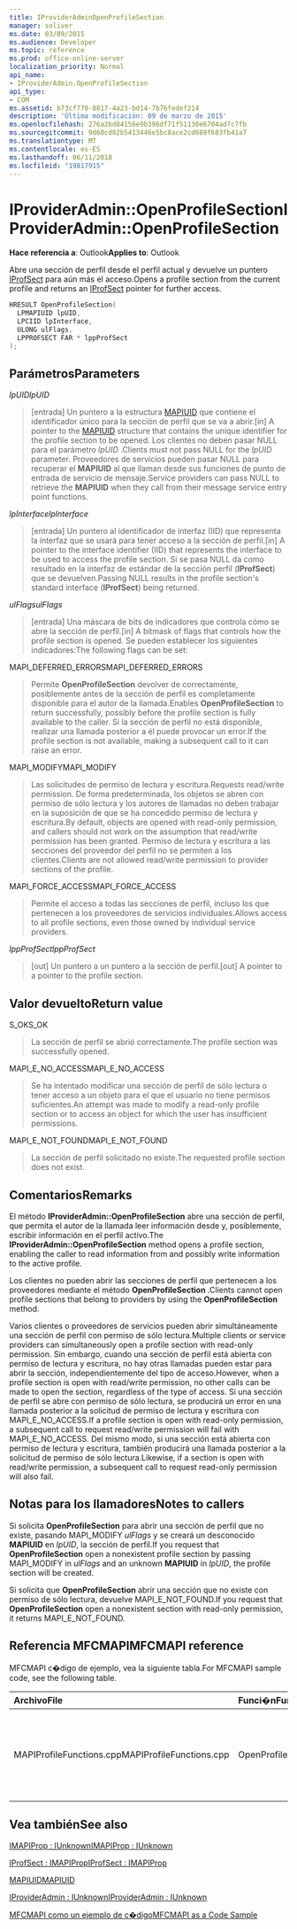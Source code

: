 ```yaml
---
title: IProviderAdminOpenProfileSection
manager: soliver
ms.date: 03/09/2015
ms.audience: Developer
ms.topic: reference
ms.prod: office-online-server
localization_priority: Normal
api_name:
- IProviderAdmin.OpenProfileSection
api_type:
- COM
ms.assetid: b73cf770-8817-4a23-bd14-7b76fedef214
description: 'Última modificación: 09 de marzo de 2015'
ms.openlocfilehash: 276a2bd84156e9b396df71f51130e6704ad7c7fb
ms.sourcegitcommit: 9d60cd82b5413446e5bc8ace2cd689f683fb41a7
ms.translationtype: MT
ms.contentlocale: es-ES
ms.lasthandoff: 06/11/2018
ms.locfileid: "19817915"
---
```

# <a name="iprovideradminopenprofilesection"></a><span data-ttu-id="5355c-103">IProviderAdmin::OpenProfileSection</span><span class="sxs-lookup"><span data-stu-id="5355c-103">IProviderAdmin::OpenProfileSection</span></span>

  
  
<span data-ttu-id="5355c-104">**Hace referencia a**: Outlook</span><span class="sxs-lookup"><span data-stu-id="5355c-104">**Applies to**: Outlook</span></span> 
  
<span data-ttu-id="5355c-105">Abre una sección de perfil desde el perfil actual y devuelve un puntero [IProfSect](iprofsectimapiprop.md) para aún más el acceso.</span><span class="sxs-lookup"><span data-stu-id="5355c-105">Opens a profile section from the current profile and returns an [IProfSect](iprofsectimapiprop.md) pointer for further access.</span></span> 
  
```cpp
HRESULT OpenProfileSection(
  LPMAPIUID lpUID,
  LPCIID lpInterface,
  ULONG ulFlags,
  LPPROFSECT FAR * lppProfSect
);
```

## <a name="parameters"></a><span data-ttu-id="5355c-106">Parámetros</span><span class="sxs-lookup"><span data-stu-id="5355c-106">Parameters</span></span>

 <span data-ttu-id="5355c-107">_lpUID_</span><span class="sxs-lookup"><span data-stu-id="5355c-107">_lpUID_</span></span>
  
> <span data-ttu-id="5355c-108">[entrada] Un puntero a la estructura [MAPIUID](mapiuid.md) que contiene el identificador único para la sección de perfil que se va a abrir.</span><span class="sxs-lookup"><span data-stu-id="5355c-108">[in] A pointer to the [MAPIUID](mapiuid.md) structure that contains the unique identifier for the profile section to be opened.</span></span> <span data-ttu-id="5355c-109">Los clientes no deben pasar NULL para el parámetro _lpUID_ .</span><span class="sxs-lookup"><span data-stu-id="5355c-109">Clients must not pass NULL for the  _lpUID_ parameter.</span></span> <span data-ttu-id="5355c-110">Proveedores de servicios pueden pasar NULL para recuperar el **MAPIUID** al que llaman desde sus funciones de punto de entrada de servicio de mensaje.</span><span class="sxs-lookup"><span data-stu-id="5355c-110">Service providers can pass NULL to retrieve the **MAPIUID** when they call from their message service entry point functions.</span></span> 
    
 <span data-ttu-id="5355c-111">_lpInterface_</span><span class="sxs-lookup"><span data-stu-id="5355c-111">_lpInterface_</span></span>
  
> <span data-ttu-id="5355c-112">[entrada] Un puntero al identificador de interfaz (IID) que representa la interfaz que se usará para tener acceso a la sección de perfil.</span><span class="sxs-lookup"><span data-stu-id="5355c-112">[in] A pointer to the interface identifier (IID) that represents the interface to be used to access the profile section.</span></span> <span data-ttu-id="5355c-113">Si se pasa NULL da como resultado en la interfaz de estándar de la sección perfil (**IProfSect**) que se devuelven.</span><span class="sxs-lookup"><span data-stu-id="5355c-113">Passing NULL results in the profile section's standard interface (**IProfSect**) being returned.</span></span> 
    
 <span data-ttu-id="5355c-114">_ulFlags_</span><span class="sxs-lookup"><span data-stu-id="5355c-114">_ulFlags_</span></span>
  
> <span data-ttu-id="5355c-115">[entrada] Una máscara de bits de indicadores que controla cómo se abre la sección de perfil.</span><span class="sxs-lookup"><span data-stu-id="5355c-115">[in] A bitmask of flags that controls how the profile section is opened.</span></span> <span data-ttu-id="5355c-116">Se pueden establecer los siguientes indicadores:</span><span class="sxs-lookup"><span data-stu-id="5355c-116">The following flags can be set:</span></span>
    
<span data-ttu-id="5355c-117">MAPI_DEFERRED_ERRORS</span><span class="sxs-lookup"><span data-stu-id="5355c-117">MAPI_DEFERRED_ERRORS</span></span> 
  
> <span data-ttu-id="5355c-118">Permite **OpenProfileSection** devolver de correctamente, posiblemente antes de la sección de perfil es completamente disponible para el autor de la llamada.</span><span class="sxs-lookup"><span data-stu-id="5355c-118">Enables **OpenProfileSection** to return successfully, possibly before the profile section is fully available to the caller.</span></span> <span data-ttu-id="5355c-119">Si la sección de perfil no está disponible, realizar una llamada posterior a él puede provocar un error.</span><span class="sxs-lookup"><span data-stu-id="5355c-119">If the profile section is not available, making a subsequent call to it can raise an error.</span></span> 
    
<span data-ttu-id="5355c-120">MAPI_MODIFY</span><span class="sxs-lookup"><span data-stu-id="5355c-120">MAPI_MODIFY</span></span> 
  
> <span data-ttu-id="5355c-121">Las solicitudes de permiso de lectura y escritura.</span><span class="sxs-lookup"><span data-stu-id="5355c-121">Requests read/write permission.</span></span> <span data-ttu-id="5355c-122">De forma predeterminada, los objetos se abren con permiso de sólo lectura y los autores de llamadas no deben trabajar en la suposición de que se ha concedido permiso de lectura y escritura.</span><span class="sxs-lookup"><span data-stu-id="5355c-122">By default, objects are opened with read-only permission, and callers should not work on the assumption that read/write permission has been granted.</span></span> <span data-ttu-id="5355c-123">Permiso de lectura y escritura a las secciones del proveedor del perfil no se permiten a los clientes.</span><span class="sxs-lookup"><span data-stu-id="5355c-123">Clients are not allowed read/write permission to provider sections of the profile.</span></span>
    
<span data-ttu-id="5355c-124">MAPI_FORCE_ACCESS</span><span class="sxs-lookup"><span data-stu-id="5355c-124">MAPI_FORCE_ACCESS</span></span>
  
> <span data-ttu-id="5355c-125">Permite el acceso a todas las secciones de perfil, incluso los que pertenecen a los proveedores de servicios individuales.</span><span class="sxs-lookup"><span data-stu-id="5355c-125">Allows access to all profile sections, even those owned by individual service providers.</span></span>
    
 <span data-ttu-id="5355c-126">_lppProfSect_</span><span class="sxs-lookup"><span data-stu-id="5355c-126">_lppProfSect_</span></span>
  
> <span data-ttu-id="5355c-127">[out] Un puntero a un puntero a la sección de perfil.</span><span class="sxs-lookup"><span data-stu-id="5355c-127">[out] A pointer to a pointer to the profile section.</span></span>
    
## <a name="return-value"></a><span data-ttu-id="5355c-128">Valor devuelto</span><span class="sxs-lookup"><span data-stu-id="5355c-128">Return value</span></span>

<span data-ttu-id="5355c-129">S_OK</span><span class="sxs-lookup"><span data-stu-id="5355c-129">S_OK</span></span> 
  
> <span data-ttu-id="5355c-130">La sección de perfil se abrió correctamente.</span><span class="sxs-lookup"><span data-stu-id="5355c-130">The profile section was successfully opened.</span></span>
    
<span data-ttu-id="5355c-131">MAPI_E_NO_ACCESS</span><span class="sxs-lookup"><span data-stu-id="5355c-131">MAPI_E_NO_ACCESS</span></span> 
  
> <span data-ttu-id="5355c-132">Se ha intentado modificar una sección de perfil de sólo lectura o tener acceso a un objeto para el que el usuario no tiene permisos suficientes.</span><span class="sxs-lookup"><span data-stu-id="5355c-132">An attempt was made to modify a read-only profile section or to access an object for which the user has insufficient permissions.</span></span>
    
<span data-ttu-id="5355c-133">MAPI_E_NOT_FOUND</span><span class="sxs-lookup"><span data-stu-id="5355c-133">MAPI_E_NOT_FOUND</span></span> 
  
> <span data-ttu-id="5355c-134">La sección de perfil solicitado no existe.</span><span class="sxs-lookup"><span data-stu-id="5355c-134">The requested profile section does not exist.</span></span>
    
## <a name="remarks"></a><span data-ttu-id="5355c-135">Comentarios</span><span class="sxs-lookup"><span data-stu-id="5355c-135">Remarks</span></span>

<span data-ttu-id="5355c-136">El método **IProviderAdmin::OpenProfileSection** abre una sección de perfil, que permita el autor de la llamada leer información desde y, posiblemente, escribir información en el perfil activo.</span><span class="sxs-lookup"><span data-stu-id="5355c-136">The **IProviderAdmin::OpenProfileSection** method opens a profile section, enabling the caller to read information from and possibly write information to the active profile.</span></span> 
  
<span data-ttu-id="5355c-137">Los clientes no pueden abrir las secciones de perfil que pertenecen a los proveedores mediante el método **OpenProfileSection** .</span><span class="sxs-lookup"><span data-stu-id="5355c-137">Clients cannot open profile sections that belong to providers by using the **OpenProfileSection** method.</span></span> 
  
<span data-ttu-id="5355c-138">Varios clientes o proveedores de servicios pueden abrir simultáneamente una sección de perfil con permiso de sólo lectura.</span><span class="sxs-lookup"><span data-stu-id="5355c-138">Multiple clients or service providers can simultaneously open a profile section with read-only permission.</span></span> <span data-ttu-id="5355c-139">Sin embargo, cuando una sección de perfil está abierta con permiso de lectura y escritura, no hay otras llamadas pueden estar para abrir la sección, independientemente del tipo de acceso.</span><span class="sxs-lookup"><span data-stu-id="5355c-139">However, when a profile section is open with read/write permission, no other calls can be made to open the section, regardless of the type of access.</span></span> <span data-ttu-id="5355c-140">Si una sección de perfil se abre con permiso de sólo lectura, se producirá un error en una llamada posterior a la solicitud de permiso de lectura y escritura con MAPI_E_NO_ACCESS.</span><span class="sxs-lookup"><span data-stu-id="5355c-140">If a profile section is open with read-only permission, a subsequent call to request read/write permission will fail with MAPI_E_NO_ACCESS.</span></span> <span data-ttu-id="5355c-141">Del mismo modo, si una sección está abierta con permiso de lectura y escritura, también producirá una llamada posterior a la solicitud de permiso de sólo lectura.</span><span class="sxs-lookup"><span data-stu-id="5355c-141">Likewise, if a section is open with read/write permission, a subsequent call to request read-only permission will also fail.</span></span> 
  
## <a name="notes-to-callers"></a><span data-ttu-id="5355c-142">Notas para los llamadores</span><span class="sxs-lookup"><span data-stu-id="5355c-142">Notes to callers</span></span>

<span data-ttu-id="5355c-143">Si solicita **OpenProfileSection** para abrir una sección de perfil que no existe, pasando MAPI_MODIFY _ulFlags_ y se creará un desconocido **MAPIUID** en _lpUID_, la sección de perfil.</span><span class="sxs-lookup"><span data-stu-id="5355c-143">If you request that **OpenProfileSection** open a nonexistent profile section by passing MAPI_MODIFY in  _ulFlags_ and an unknown **MAPIUID** in  _lpUID_, the profile section will be created.</span></span> 
  
<span data-ttu-id="5355c-144">Si solicita que **OpenProfileSection** abrir una sección que no existe con permiso de sólo lectura, devuelve MAPI_E_NOT_FOUND.</span><span class="sxs-lookup"><span data-stu-id="5355c-144">If you request that **OpenProfileSection** open a nonexistent section with read-only permission, it returns MAPI_E_NOT_FOUND.</span></span> 
  
## <a name="mfcmapi-reference"></a><span data-ttu-id="5355c-145">Referencia MFCMAPI</span><span class="sxs-lookup"><span data-stu-id="5355c-145">MFCMAPI reference</span></span>

<span data-ttu-id="5355c-146">MFCMAPI c�digo de ejemplo, vea la siguiente tabla.</span><span class="sxs-lookup"><span data-stu-id="5355c-146">For MFCMAPI sample code, see the following table.</span></span>
  
|<span data-ttu-id="5355c-147">**Archivo**</span><span class="sxs-lookup"><span data-stu-id="5355c-147">**File**</span></span>|<span data-ttu-id="5355c-148">**Funci�n**</span><span class="sxs-lookup"><span data-stu-id="5355c-148">**Function**</span></span>|<span data-ttu-id="5355c-149">**Comentario**</span><span class="sxs-lookup"><span data-stu-id="5355c-149">**Comment**</span></span>|
|:-----|:-----|:-----|
|<span data-ttu-id="5355c-150">MAPIProfileFunctions.cpp</span><span class="sxs-lookup"><span data-stu-id="5355c-150">MAPIProfileFunctions.cpp</span></span>  <br/> |<span data-ttu-id="5355c-151">OpenProfileSection</span><span class="sxs-lookup"><span data-stu-id="5355c-151">OpenProfileSection</span></span>  <br/> |<span data-ttu-id="5355c-152">MFCMAPI utiliza el método **IProviderAdmin::OpenProfileSection** para abrir una sección de perfil desde el perfil actual.</span><span class="sxs-lookup"><span data-stu-id="5355c-152">MFCMAPI uses the **IProviderAdmin::OpenProfileSection** method to open a profile section from the current profile.</span></span>  <br/> |
   
## <a name="see-also"></a><span data-ttu-id="5355c-153">Vea también</span><span class="sxs-lookup"><span data-stu-id="5355c-153">See also</span></span>



[<span data-ttu-id="5355c-154">IMAPIProp : IUnknown</span><span class="sxs-lookup"><span data-stu-id="5355c-154">IMAPIProp : IUnknown</span></span>](imapipropiunknown.md)
  
[<span data-ttu-id="5355c-155">IProfSect : IMAPIProp</span><span class="sxs-lookup"><span data-stu-id="5355c-155">IProfSect : IMAPIProp</span></span>](iprofsectimapiprop.md)
  
[<span data-ttu-id="5355c-156">MAPIUID</span><span class="sxs-lookup"><span data-stu-id="5355c-156">MAPIUID</span></span>](mapiuid.md)
  
[<span data-ttu-id="5355c-157">IProviderAdmin : IUnknown</span><span class="sxs-lookup"><span data-stu-id="5355c-157">IProviderAdmin : IUnknown</span></span>](iprovideradminiunknown.md)


[<span data-ttu-id="5355c-158">MFCMAPI como un ejemplo de c�digo</span><span class="sxs-lookup"><span data-stu-id="5355c-158">MFCMAPI as a Code Sample</span></span>](mfcmapi-as-a-code-sample.md)

